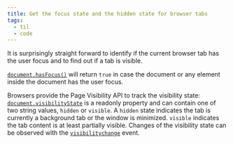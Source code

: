 ```yaml
---
title: Get the focus state and the hidden state for browser tabs
tags:
  - til
  - code
---
```

It is surprisingly straight forward to identify if the current browser tab has the user focus and to find out if a tab is visible. 

[`document.hasFocus()`](https://developer.mozilla.org/en-US/docs/Web/API/Document/hasFocus) will return `true` in case the document or any element inside the document has the user focus.

Browsers provide the Page Visibility API to track the visibility state: [`document.visibilityState`](https://developer.mozilla.org/en-US/docs/Web/API/Document/visibilityState) is a readonly property and can contain one of two string values, `hidden` or `visible`. A `hidden` state indicates the tab is currently a background tab or the window is minimized. `visible` indicates the tab content is at least partially visible. Changes of the visibility state can be observed with the [`visibilitychange`](https://developer.mozilla.org/en-US/docs/Web/API/Document/visibilitychange_event) event. 


